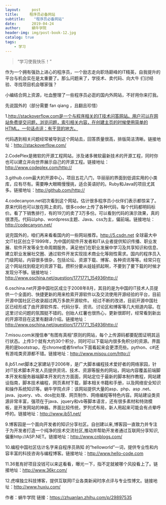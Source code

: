 ```yaml
---
layout:     post
title:     程序员必备网站
subtitle:    "程序员必备网站"
date:       2019-04-24
author:     蜗牛学院
header-img: img/post-book-12.jpg
catalog: true
tags:
    - 学习
---
```


> “学习使我快乐！”

作为一个拥有强劲上进心的程序员，一个励志走向职场巅峰的IT精英，自我提升的平台与机会实在是太重要了。那么问题来了，学技术、卖代码、向大牛
们讨经验、寻找项目机会哪家强？

小编结合网上资源，吐血整理了一些程序员必逛的国内外网站，不好用你来打我。

先说国外的（部分需要 fan qiang ，且翻且珍惜）

1.http://stackoverflow.com是一个与程序相关的IT技术问答网站。用户可以在网站免费提交问题，浏览问题，索引相关内容，在创建主页的时候使用简单的HTML。一句话点评：有干货的地方。

代码遇到相关问题经常被导到这个网站去，回答质量很高，排版简洁清晰。链接地址：http://stackoverflow.com/

2.CodePlex是微软的开源工程网站，涉及诸多微软最新技术的开源工程，同时你也可以建立并向世界展示自己的开源工程。链接地址：http://www.codeplex.com/http://

3.github.com最大的开源中心，项目五花八门，华丽丽的界面到低调实用的小类库，应有尽有。需要睁大眼睛慢慢挑，适合英语好的。Ruby和Java的项目尤其多。链接地址：http://github.com/http://

4.codecanyon.net初次看到这个网站，估计很多程序员小伙伴们表示都惊呆了。原来代码也可以放在网上卖的。很多coder上传了各种代码，每个代码都明码标价。看了下销售排行，有的19刀的卖了3万多份。可以看到代码的演示效果，真的很漂亮。代码以php、wordpress主题、Java、css为主，偏前端。链接地址：http://codecanyon.net/

说完国外的，咱们再来看看国内的一些网站推荐。http://5.csdn.net
全球最大中文IT社区创立于1999年，为中国的软件开发者和IT从业者提供知识传播、职业发展、软件开发等全生命周期服务，满足他们在职业发展中学习及共享知识和信息、建立职业发展社交圈、通过软件开发实现技术商业化等刚性需求。国内的程序员入门级网站，内容很多很杂，包括论坛、资源下载、博客、各种资讯等等。经常只在这个网站找到稳定的资源下载。攒积分要从娃娃抓起啊，不要到了要下载的时候才发现分不够。链接地址：http://www.oschina.net/question/1771771_154936http://

6.oschina.net开源中国社区成立于2008年8月，其目的是为中国的IT技术人员提供一个全面的、快捷更新的用来检索开源软件以及交流使用开源经验的平台，目前开源中国社区已收录超过两万多款开源软件。 经过不断的改进，目前开源中国社区已经形成了由开源软件库、代码分享、资讯、讨论区和博客等几大频道内容。在这里讨论问题的氛围挺不错的。创始人红薯也很热心，更新很即时，经常看到新出的开源项目在这里有翻译介绍。链接地址：http://www.oschina.net/question/1771771_154936http://

7.misou.com米搜信奉“有图有真相”原则的网站，每个上传源码都要配图证明其运行状态。上传3个就有大约30个积分，同时可以下载站内很多免积分的资源。界面用的是bootstrap，在chrome或者firefox下面看起来会更漂亮些。python、c#还有游戏类资源都不错。链接地址：http://www.misou.com/http://

8.jb51.net脚本之家建站于2006年，是广大脚本编程技术爱好者的网络家园，针对IT技术脚本开发人员提供资讯、技术、资源等服务的网站，网站内容覆盖前端脚本开发和服务器端脚本开发的方方面面，网站定位于最新的脚本制作教程，网站建设指南，脚本技术编程，网页素材下载，脚本相关书籍和手册，以及网络安全知识和操作系统知识等。蜗牛学院点评：该网站提供大量的asp、php、asp .net、java、jquery、vb、dos批处理、网页制作、网络编程等特色内容。网站建设类资源非常丰富，强项在于java、jquery和vb等脚本语言，还有很多素材和特效模板，是开发网站的神器。界面比较传统，罗列式布局，新人用起来可能会有点晕呼呼的。链接地址：http://www.jb51.net/

9.博客园是一个面向开发者的知识分享社区。自创建以来,博客园一直致力并专注于为开发者打造一个纯净的技术交流社区,推动并帮助开发者通过互联网分享知识,偏重http://ASP.NET。链接地址：http://www.cnblogs.com/

10.编程中国社区估计名字来自程序员熟知
的“helloworld”一词，提供专业性和内容丰富的科技咨询与编程博客。链接地址：http://www.hello-code.com

11.36氪有好项目没钱可以来这看看，曝光一下，指不定就被哪个风投看上了。链接地址：http://www.36kr.com/

12.虎嗅独立科技博客，提供互联网IT业各类新闻时序点评与专业性博文。链接地址：http://www.huxiu.com/

作者：蜗牛学院
链接：https://zhuanlan.zhihu.com/p/29897535
